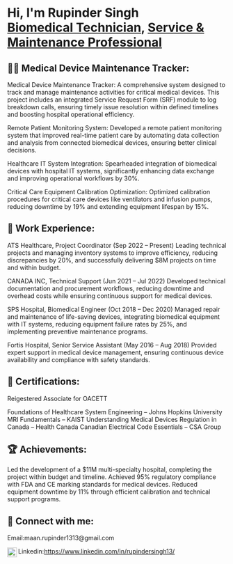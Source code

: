 
<h1>Hi, I'm Rupinder Singh <br/><a href="https://github.com/RupinderSingh">Biomedical Technician</a>, <a href="https://www.linkedin.com/in/rupindersingh13/">Service & Maintenance Professional</a></h1> <h2>👨‍💻 Medical Device Maintenance Tracker:</h2>
Medical Device Maintenance Tracker:
A comprehensive system designed to track and manage maintenance activities for critical medical devices. This project includes an integrated Service Request Form (SRF) module to log breakdown calls, ensuring timely issue resolution within defined timelines and boosting hospital operational efficiency.

Remote Patient Monitoring System:
Developed a remote patient monitoring system that improved real-time patient care by automating data collection and analysis from connected biomedical devices, ensuring better clinical decisions.

Healthcare IT System Integration:
Spearheaded integration of biomedical devices with hospital IT systems, significantly enhancing data exchange and improving operational workflows by 30%.

Critical Care Equipment Calibration Optimization:
Optimized calibration procedures for critical care devices like ventilators and infusion pumps, reducing downtime by 19% and extending equipment lifespan by 15%.

<h2>💼 Work Experience:</h2>
ATS Healthcare, 
Project Coordinator (Sep 2022 – Present)
Leading technical projects and managing inventory systems to improve efficiency, reducing discrepancies by 20%, and successfully delivering $8M projects on time and within budget.

CANADA INC, 
Technical Support (Jun 2021 – Jul 2022)
Developed technical documentation and procurement workflows, reducing downtime and overhead costs while ensuring continuous support for medical devices.

SPS Hospital, 
Biomedical Engineer (Oct 2018 – Dec 2020)
Managed repair and maintenance of life-saving devices, integrating biomedical equipment with IT systems, reducing equipment failure rates by 25%, and implementing preventive maintenance programs.

Fortis Hospital, 
Senior Service Assistant (May 2016 – Aug 2018)
Provided expert support in medical device management, ensuring continuous device availability and compliance with safety standards.

<h2>📜 Certifications:</h2>
Reigestered Associate for OACETT

Foundations of Healthcare System Engineering – Johns Hopkins University
MRI Fundamentals – KAIST
Understanding Medical Devices Regulation in Canada – Health Canada
Canadian Electrical Code Essentials – CSA Group
<h2>🏆 Achievements:</h2>
Led the development of a $11M multi-specialty hospital, completing the project within budget and timeline.
Achieved 95% regulatory compliance with FDA and CE marking standards for medical devices.
Reduced equipment downtime by 11% through efficient calibration and technical support programs.
<h2> 🤳 Connect with me:</h2>
Email:maan.rupinder1313@gmail.com


Linkedin:https://www.linkedin.com/in/rupindersingh13/
<img align="left" alt="RupinderSingh | LinkedIn" width="22px" src="https://cdn.jsdelivr.net/npm/simple-icons@v3/icons/linkedin.svg" />
